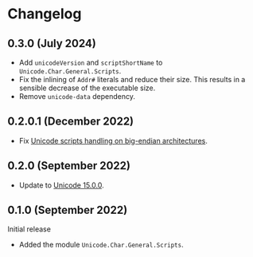 # Changelog

## 0.3.0 (July 2024)

- Add `unicodeVersion` and `scriptShortName` to `Unicode.Char.General.Scripts`.
- Fix the inlining of `Addr#` literals and reduce their size. This results in
  a sensible decrease of the executable size.
- Remove `unicode-data` dependency.

## 0.2.0.1 (December 2022)

- Fix [Unicode scripts handling on big-endian architectures](https://github.com/composewell/unicode-data/issues/97).

## 0.2.0 (September 2022)

- Update to [Unicode 15.0.0](https://www.unicode.org/versions/Unicode15.0.0/).

## 0.1.0 (September 2022)

Initial release

- Added the module `Unicode.Char.General.Scripts`.
